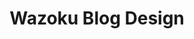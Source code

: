 ---
layout: gallery
title: Wazoku Blog Design
alt: Web page design for the Wazoku blog
category: portfolio
image: wazokublog
---